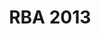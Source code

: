 ---
layout: post
title: RBA 2013
categories: gallery
link: https://www.facebook.com/pg/RBA-Robotický-Battle-na-Alejovej-301693466574320/photos/?tab=album&album_id=470511683025830
front_img: /img/galleries/2013.jpg
---